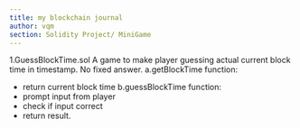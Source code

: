 ```yaml
---
title: my blockchain journal
author: vqm
section: Solidity Project/ MiniGame
---
```

1.GuessBlockTime.sol
A game to make player guessing actual current block time in timestamp. No fixed answer.
a.getBlockTime function: 
- return current block time
b.guessBlockTime function:
- prompt input from player
- check if input correct
- return result. 